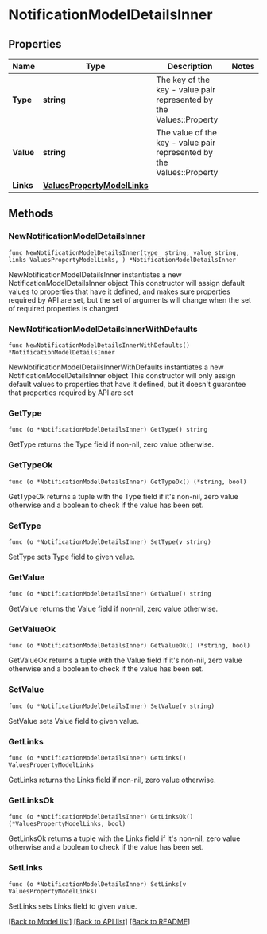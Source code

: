 # NotificationModelDetailsInner

## Properties

Name | Type | Description | Notes
------------ | ------------- | ------------- | -------------
**Type** | **string** | The key of the key - value pair represented by the Values::Property | 
**Value** | **string** | The value of the key - value pair represented by the Values::Property | 
**Links** | [**ValuesPropertyModelLinks**](ValuesPropertyModelLinks.md) |  | 

## Methods

### NewNotificationModelDetailsInner

`func NewNotificationModelDetailsInner(type_ string, value string, links ValuesPropertyModelLinks, ) *NotificationModelDetailsInner`

NewNotificationModelDetailsInner instantiates a new NotificationModelDetailsInner object
This constructor will assign default values to properties that have it defined,
and makes sure properties required by API are set, but the set of arguments
will change when the set of required properties is changed

### NewNotificationModelDetailsInnerWithDefaults

`func NewNotificationModelDetailsInnerWithDefaults() *NotificationModelDetailsInner`

NewNotificationModelDetailsInnerWithDefaults instantiates a new NotificationModelDetailsInner object
This constructor will only assign default values to properties that have it defined,
but it doesn't guarantee that properties required by API are set

### GetType

`func (o *NotificationModelDetailsInner) GetType() string`

GetType returns the Type field if non-nil, zero value otherwise.

### GetTypeOk

`func (o *NotificationModelDetailsInner) GetTypeOk() (*string, bool)`

GetTypeOk returns a tuple with the Type field if it's non-nil, zero value otherwise
and a boolean to check if the value has been set.

### SetType

`func (o *NotificationModelDetailsInner) SetType(v string)`

SetType sets Type field to given value.


### GetValue

`func (o *NotificationModelDetailsInner) GetValue() string`

GetValue returns the Value field if non-nil, zero value otherwise.

### GetValueOk

`func (o *NotificationModelDetailsInner) GetValueOk() (*string, bool)`

GetValueOk returns a tuple with the Value field if it's non-nil, zero value otherwise
and a boolean to check if the value has been set.

### SetValue

`func (o *NotificationModelDetailsInner) SetValue(v string)`

SetValue sets Value field to given value.


### GetLinks

`func (o *NotificationModelDetailsInner) GetLinks() ValuesPropertyModelLinks`

GetLinks returns the Links field if non-nil, zero value otherwise.

### GetLinksOk

`func (o *NotificationModelDetailsInner) GetLinksOk() (*ValuesPropertyModelLinks, bool)`

GetLinksOk returns a tuple with the Links field if it's non-nil, zero value otherwise
and a boolean to check if the value has been set.

### SetLinks

`func (o *NotificationModelDetailsInner) SetLinks(v ValuesPropertyModelLinks)`

SetLinks sets Links field to given value.



[[Back to Model list]](../README.md#documentation-for-models) [[Back to API list]](../README.md#documentation-for-api-endpoints) [[Back to README]](../README.md)


